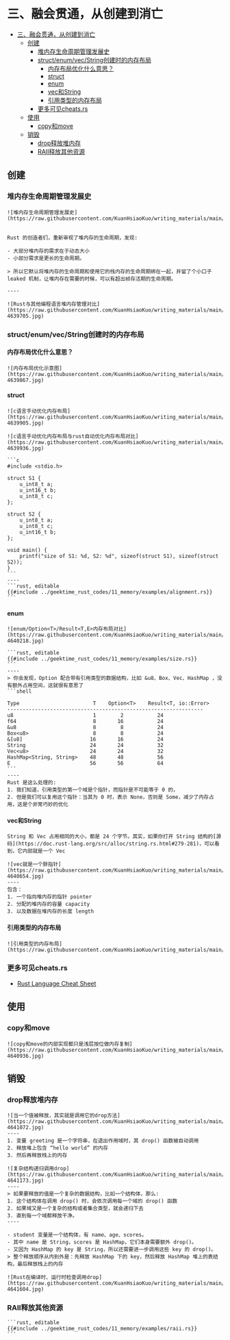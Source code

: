 # 三、融会贯通，从创建到消亡

<!--ts-->
* [三、融会贯通，从创建到消亡](#三融会贯通从创建到消亡)
   * [创建](#创建)
      * [堆内存生命周期管理发展史](#堆内存生命周期管理发展史)
      * [struct/enum/vec/String创建时的内存布局](#structenumvecstring创建时的内存布局)
         * [内存布局优化什么意思？](#内存布局优化什么意思)
         * [struct](#struct)
         * [enum](#enum)
         * [vec和String](#vec和string)
         * [引用类型的内存布局](#引用类型的内存布局)
      * [更多可见cheats.rs](#更多可见cheatsrs)
   * [使用](#使用)
      * [copy和move](#copy和move)
   * [销毁](#销毁)
      * [drop释放堆内存](#drop释放堆内存)
      * [RAII释放其他资源](#raii释放其他资源)

<!-- Created by https://github.com/ekalinin/github-markdown-toc -->
<!-- Added by: runner, at: Sun Oct 16 02:58:00 UTC 2022 -->

<!--te-->

## 创建

### 堆内存生命周期管理发展史

~~~admonish info title='堆内存生命周期管理发展史' collapsible=true
![堆内存生命周期管理发展史](https://raw.githubusercontent.com/KuanHsiaoKuo/writing_materials/main/imgs/11%EF%BD%9C%E5%86%85%E5%AD%98%E7%AE%A1%E7%90%86%EF%BC%9A%E4%BB%8E%E5%88%9B%E5%BB%BA%E5%88%B0%E6%B6%88%E4%BA%A1%EF%BC%8C%E5%80%BC%E9%83%BD%E7%BB%8F%E5%8E%86%E4%BA%86%E4%BB%80%E4%B9%88%EF%BC%9F.jpg)
~~~

~~~admonish info title='堆内存管理需求：动态大小 or 生命周期' collapsible=true

Rust 的创造者们，重新审视了堆内存的生命周期，发现:

- 大部分堆内存的需求在于动态大小
- 小部分需求是更长的生命周期。

> 所以它默认将堆内存的生命周期和使用它的栈内存的生命周期绑在一起，并留了个小口子 leaked 机制，让堆内存在需要的时候，可以有超出帧存活期的生命周期。

----

![Rust与其他编程语言堆内存管理对比](https://raw.githubusercontent.com/KuanHsiaoKuo/writing_materials/main/imgs/11%EF%BD%9C%E5%86%85%E5%AD%98%E7%AE%A1%E7%90%86%EF%BC%9A%E4%BB%8E%E5%88%9B%E5%BB%BA%E5%88%B0%E6%B6%88%E4%BA%A1%EF%BC%8C%E5%80%BC%E9%83%BD%E7%BB%8F%E5%8E%86%E4%BA%86%E4%BB%80%E4%B9%88%EF%BC%9F-4639705.jpg)
~~~

### struct/enum/vec/String创建时的内存布局

#### 内存布局优化什么意思？

~~~admonish info title='内存布局优化示意图' collapsible=true
![内存布局优化示意图](https://raw.githubusercontent.com/KuanHsiaoKuo/writing_materials/main/imgs/11%EF%BD%9C%E5%86%85%E5%AD%98%E7%AE%A1%E7%90%86%EF%BC%9A%E4%BB%8E%E5%88%9B%E5%BB%BA%E5%88%B0%E6%B6%88%E4%BA%A1%EF%BC%8C%E5%80%BC%E9%83%BD%E7%BB%8F%E5%8E%86%E4%BA%86%E4%BB%80%E4%B9%88%EF%BC%9F-4639867.jpg)
~~~

#### struct

~~~admonish info title='c语言手动优化内存布局' collapsible=true
![c语言手动优化内存布局](https://raw.githubusercontent.com/KuanHsiaoKuo/writing_materials/main/imgs/11%EF%BD%9C%E5%86%85%E5%AD%98%E7%AE%A1%E7%90%86%EF%BC%9A%E4%BB%8E%E5%88%9B%E5%BB%BA%E5%88%B0%E6%B6%88%E4%BA%A1%EF%BC%8C%E5%80%BC%E9%83%BD%E7%BB%8F%E5%8E%86%E4%BA%86%E4%BB%80%E4%B9%88%EF%BC%9F-4639905.jpg)
~~~

~~~admonish info title='c语言手动优化内存布局与rust自动优化内存布局对比' collapsible=true
![c语言手动优化内存布局与rust自动优化内存布局对比](https://raw.githubusercontent.com/KuanHsiaoKuo/writing_materials/main/imgs/11%EF%BD%9C%E5%86%85%E5%AD%98%E7%AE%A1%E7%90%86%EF%BC%9A%E4%BB%8E%E5%88%9B%E5%BB%BA%E5%88%B0%E6%B6%88%E4%BA%A1%EF%BC%8C%E5%80%BC%E9%83%BD%E7%BB%8F%E5%8E%86%E4%BA%86%E4%BB%80%E4%B9%88%EF%BC%9F-4639936.jpg)
~~~

~~~admonish info title='代码对比rust和clang的内存布局优化' collapsible=true
```c
#include <stdio.h>

struct S1 {
    u_int8_t a;
    u_int16_t b;
    u_int8_t c;
};

struct S2 {
    u_int8_t a;
    u_int8_t c;
    u_int16_t b;
};

void main() {
    printf("size of S1: %d, S2: %d", sizeof(struct S1), sizeof(struct S2));
}
```
----
```rust, editable
{{#include ../geektime_rust_codes/11_memory/examples/alignment.rs}}
```
~~~

#### enum

~~~admonish info title='enum/Option<T>/Result<T,E>内存布局对比' collapsible=true
![enum/Option<T>/Result<T,E>内存布局对比](https://raw.githubusercontent.com/KuanHsiaoKuo/writing_materials/main/imgs/11%EF%BD%9C%E5%86%85%E5%AD%98%E7%AE%A1%E7%90%86%EF%BC%9A%E4%BB%8E%E5%88%9B%E5%BB%BA%E5%88%B0%E6%B6%88%E4%BA%A1%EF%BC%8C%E5%80%BC%E9%83%BD%E7%BB%8F%E5%8E%86%E4%BA%86%E4%BB%80%E4%B9%88%EF%BC%9F-4640218.jpg)
~~~

~~~admonish info title='Rust 编译器会对 enum 做一些额外的优化，让某些常用结构的内存布局更紧凑。' collapsible=true
```rust, editable
{{#include ../geektime_rust_codes/11_memory/examples/size.rs}}
```
----
> 你会发现，Option 配合带有引用类型的数据结构，比如 &u8、Box、Vec、HashMap ，没有额外占用空间，这就很有意思了
```shell

Type                        T    Option<T>    Result<T, io::Error>
----------------------------------------------------------------
u8                          1        2           24
f64                         8       16           24
&u8                         8        8           24
Box<u8>                     8        8           24
&[u8]                      16       16           24
String                     24       24           32
Vec<u8>                    24       24           32
HashMap<String, String>    48       48           56
E                          56       56           64
```
----
Rust 是这么处理的:
1. 我们知道，引用类型的第一个域是个指针，而指针是不可能等于 0 的，
2. 但是我们可以复用这个指针：当其为 0 时，表示 None，否则是 Some，减少了内存占用，这是个非常巧妙的优化
~~~

#### vec<T>和String

~~~admonish info title='String其实就是Vec<u8>' collapsible=true
String 和 Vec 占用相同的大小，都是 24 个字节。其实，如果你打开 String 结构的[源码](https://doc.rust-lang.org/src/alloc/string.rs.html#279-281)，可以看到，它内部就是一个 Vec
~~~

~~~admonish info title='Vec 结构是 3 个 word 的胖指针' collapsible=true
![vec就是一个胖指针](https://raw.githubusercontent.com/KuanHsiaoKuo/writing_materials/main/imgs/11%EF%BD%9C%E5%86%85%E5%AD%98%E7%AE%A1%E7%90%86%EF%BC%9A%E4%BB%8E%E5%88%9B%E5%BB%BA%E5%88%B0%E6%B6%88%E4%BA%A1%EF%BC%8C%E5%80%BC%E9%83%BD%E7%BB%8F%E5%8E%86%E4%BA%86%E4%BB%80%E4%B9%88%EF%BC%9F-4640654.jpg)
----
包含：
1. 一个指向堆内存的指针 pointer
2. 分配的堆内存的容量 capacity
3. 以及数据在堆内存的长度 length
~~~

#### 引用类型的内存布局

~~~admonish info title='引用类型的内存布局' collapsible=true
![引用类型的内存布局](https://raw.githubusercontent.com/KuanHsiaoKuo/writing_materials/main/imgs/11%EF%BD%9C%E5%86%85%E5%AD%98%E7%AE%A1%E7%90%86%EF%BC%9A%E4%BB%8E%E5%88%9B%E5%BB%BA%E5%88%B0%E6%B6%88%E4%BA%A1%EF%BC%8C%E5%80%BC%E9%83%BD%E7%BB%8F%E5%8E%86%E4%BA%86%E4%BB%80%E4%B9%88%EF%BC%9F.png)
~~~

### 更多可见cheats.rs

- [Rust Language Cheat Sheet](https://cheats.rs/#data-layout)

## 使用

### copy和move

~~~admonish info title='copy和move的内部实现都只是浅层按位做内存复制' collapsible=true
![copy和move的内部实现都只是浅层按位做内存复制](https://raw.githubusercontent.com/KuanHsiaoKuo/writing_materials/main/imgs/11%EF%BD%9C%E5%86%85%E5%AD%98%E7%AE%A1%E7%90%86%EF%BC%9A%E4%BB%8E%E5%88%9B%E5%BB%BA%E5%88%B0%E6%B6%88%E4%BA%A1%EF%BC%8C%E5%80%BC%E9%83%BD%E7%BB%8F%E5%8E%86%E4%BA%86%E4%BB%80%E4%B9%88%EF%BC%9F-4640936.jpg)
~~~

## 销毁

### drop释放堆内存

~~~admonish info title='当一个值被释放，其实就是调用它的drop方法' collapsible=true
![当一个值被释放，其实就是调用它的drop方法](https://raw.githubusercontent.com/KuanHsiaoKuo/writing_materials/main/imgs/11%EF%BD%9C%E5%86%85%E5%AD%98%E7%AE%A1%E7%90%86%EF%BC%9A%E4%BB%8E%E5%88%9B%E5%BB%BA%E5%88%B0%E6%B6%88%E4%BA%A1%EF%BC%8C%E5%80%BC%E9%83%BD%E7%BB%8F%E5%8E%86%E4%BA%86%E4%BB%80%E4%B9%88%EF%BC%9F-4641072.jpg)
----
1. 变量 greeting 是一个字符串，在退出作用域时，其 drop() 函数被自动调用
2. 释放堆上包含 “hello world” 的内存
3. 然后再释放栈上的内存
~~~

~~~admonish info title='复杂结构递归调用drop' collapsible=true
![复杂结构递归调用drop](https://raw.githubusercontent.com/KuanHsiaoKuo/writing_materials/main/imgs/11%EF%BD%9C%E5%86%85%E5%AD%98%E7%AE%A1%E7%90%86%EF%BC%9A%E4%BB%8E%E5%88%9B%E5%BB%BA%E5%88%B0%E6%B6%88%E4%BA%A1%EF%BC%8C%E5%80%BC%E9%83%BD%E7%BB%8F%E5%8E%86%E4%BA%86%E4%BB%80%E4%B9%88%EF%BC%9F-4641173.jpg)
----
> 如果要释放的值是一个复杂的数据结构，比如一个结构体，那么:
1. 这个结构体在调用 drop() 时，会依次调用每一个域的 drop() 函数
2. 如果域又是一个复杂的结构或者集合类型，就会递归下去
3. 直到每一个域都释放干净。
----

- student 变量是一个结构体，有 name、age、scores。
- 其中 name 是 String，scores 是 HashMap，它们本身需要额外 drop()。
- 又因为 HashMap 的 key 是 String，所以还需要进一步调用这些 key 的 drop()。
> 整个释放顺序从内到外是：先释放 HashMap 下的 key，然后释放 HashMap 堆上的表结构，最后释放栈上的内存
~~~

~~~admonish info title='Rust在编译时、运行时检查调用drop' collapsible=true
![Rust在编译时、运行时检查调用drop](https://raw.githubusercontent.com/KuanHsiaoKuo/writing_materials/main/imgs/11%EF%BD%9C%E5%86%85%E5%AD%98%E7%AE%A1%E7%90%86%EF%BC%9A%E4%BB%8E%E5%88%9B%E5%BB%BA%E5%88%B0%E6%B6%88%E4%BA%A1%EF%BC%8C%E5%80%BC%E9%83%BD%E7%BB%8F%E5%8E%86%E4%BA%86%E4%BB%80%E4%B9%88%EF%BC%9F-4641604.jpg)
~~~

### RAII释放其他资源

~~~admonish info title='Rust基于RAII释放文件资源' collapsible=true
```rust, editable
{{#include ../geektime_rust_codes/11_memory/examples/raii.rs}}
```
~~~

